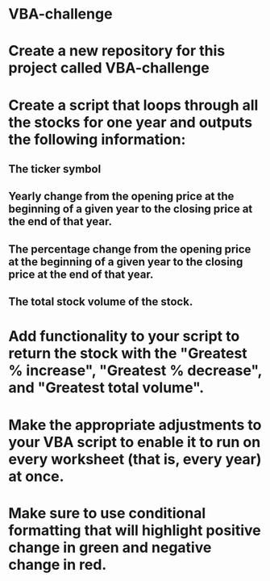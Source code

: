 # VBA-challenge

# Create a new repository for this project called VBA-challenge

# Create a script that loops through all the stocks for one year and outputs the following information:

## The ticker symbol
## Yearly change from the opening price at the beginning of a given year to the closing price at the end of that year.
## The percentage change from the opening price at the beginning of a given year to the closing price at the end of that year.
## The total stock volume of the stock.

# Add functionality to your script to return the stock with the "Greatest % increase", "Greatest % decrease", and "Greatest total volume".

# Make the appropriate adjustments to your VBA script to enable it to run on every worksheet (that is, every year) at once.

# Make sure to use conditional formatting that will highlight positive change in green and negative change in red.
